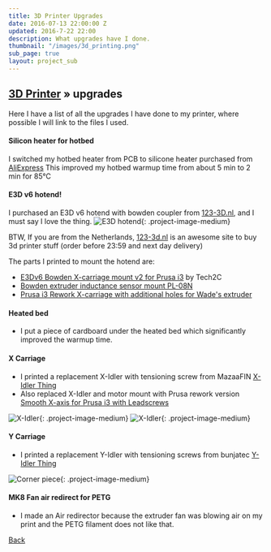 ```yaml
---
title: 3D Printer Upgrades
date: 2016-07-13 22:00:00 Z
updated: 2016-7-22 22:00
description: What upgrades have I done.
thumbnail: "/images/3d_printing.png"
sub_page: true
layout: project_sub
---
```


## [3D Printer](3d_printer.html) &raquo; upgrades

Here I have a list of all the upgrades I have done to my printer, where possible I will link to the files I used.

#### Silicon heater for hotbed

I switched my hotbed heater from PCB to silicone heater purchased from [AliExpress](https://nl.aliexpress.com/item/1pcs-silicone-heating-pad-heater-220V-200W-200-200mm-for-3d-printer-heat-bed/32590540224.html?spm=2114.13010608.0.0.ixZFo1&detailNewVersion=&categoryId=142001)
This improved my hotbed warmup time from about 5 min to 2 min for 85&deg;C

#### E3D v6 hotend!

I purchased an E3D v6 hotend with bowden coupler from [123-3D.nl](https://www.123-3d.nl/E3D-v6-hotend-complete-kit-1-75-mm-thermistor-bowden-uitbreiding-origineel-i1771-t378.html), and I must say I love the thing.
![E3D hotend](upgrades/e3d_hotend.jpg){: .project-image-medium}

BTW, If you are from the Netherlands, [123-3d.nl](https://123-3d.nl) is an awesome site to buy 3d printer stuff (order before 23:59 and next day delivery)

The parts I printed to mount the hotend are:

* [E3Dv6 Bowden X-carriage mount v2 for Prusa i3](http://www.thingiverse.com/thing:1632847) by Tech2C
* [Bowden extruder inductance sensor mount PL-08N](http://www.thingiverse.com/thing:1672521)
* [Prusa i3 Rework X-carriage with additional holes for Wade's extruder](http://www.thingiverse.com/thing:586636)

#### Heated bed

* I put a piece of cardboard under the heated bed which significantly improved the warmup time.

#### X Carriage

* I printed a replacement X-Idler with tensioning screw from MazaaFIN [X-Idler Thing](http://www.thingiverse.com/thing:1103976)
* Also replaced X-Idler and motor mount with Prusa rework version [Smooth X-axis for Prusa i3 with Leadscrews](http://www.thingiverse.com/thing:1103976)

![X-Idler](upgrades/x_motor_mount.jpg){: .project-image-medium}
![X-Idler](upgrades/x_idler.jpg){: .project-image-medium}

#### Y Carriage

* I printed a replacement Y-Idler with tensioning screws from bunjatec [Y-Idler Thing](http://www.thingiverse.com/thing:1298757)

![Corner piece](upgrades/y_idler.jpg){: .project-image-medium}

#### MK8 Fan air redirect for PETG

* I made an Air redirector because the extruder fan was blowing air on my print and the PETG filament does not like that.


[Back](3d_printer.html)
